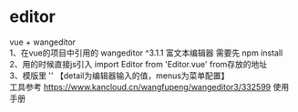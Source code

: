 # editor<br/>
vue + wangeditor<br/>
1、在vue的项目中引用的 wangeditor ^3.1.1 富文本编辑器 需要先 npm install <br/>
2、用的时候直接js引入 import Editor from 'Editor.vue' from存放的地址 <br/>
3、模版里 '<editor v-model="detail" class="editor" :menus="menus"/>' 【detail为编辑器输入的值，menus为菜单配置】<br/>
   工具参考 https://www.kancloud.cn/wangfupeng/wangeditor3/332599 使用手册
    
